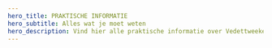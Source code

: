 ```yaml
---
hero_title: PRAKTISCHE INFORMATIE
hero_subtitle: Alles wat je moet weten
hero_description: Vind hier alle praktische informatie over Vedettweekend 2025
---
```







